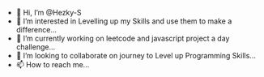 - 👋 Hi, I’m @Hezky-S
- 👀 I’m interested in Levelling up my Skills and use them to make a difference...
- 🌱 I’m currently working on leetcode and javascript project a day challenge...
- 💞️ I’m looking to collaborate on journey to Level up Programming Skills...
- 📫 How to reach me...

<!---
Hezky-S/Hezky-S is a ✨ special ✨ repository because its `README.md` (this file) appears on your GitHub profile.
You can click the Preview link to take a look at your changes.
--->
